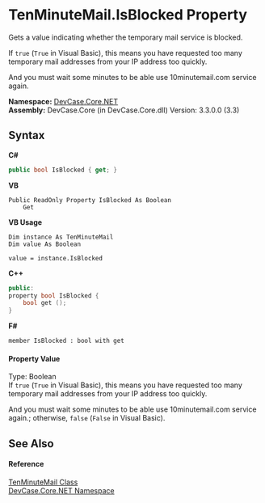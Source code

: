# TenMinuteMail.IsBlocked Property 
 

Gets a value indicating whether the temporary mail service is blocked. 

 If `true` (`True` in Visual Basic), this means you have requested too many temporary mail addresses from your IP address too quickly. 

 And you must wait some minutes to be able use 10minutemail.com service again.

**Namespace:**&nbsp;<a href="N_DevCase_Core_NET">DevCase.Core.NET</a><br />**Assembly:**&nbsp;DevCase.Core (in DevCase.Core.dll) Version: 3.3.0.0 (3.3)

## Syntax

**C#**<br />
``` C#
public bool IsBlocked { get; }
```

**VB**<br />
``` VB
Public ReadOnly Property IsBlocked As Boolean
	Get
```

**VB Usage**<br />
``` VB Usage
Dim instance As TenMinuteMail
Dim value As Boolean

value = instance.IsBlocked

```

**C++**<br />
``` C++
public:
property bool IsBlocked {
	bool get ();
}
```

**F#**<br />
``` F#
member IsBlocked : bool with get

```


#### Property Value
Type: Boolean<br />If `true` (`True` in Visual Basic), this means you have requested too many temporary mail addresses from your IP address too quickly. 

 And you must wait some minutes to be able use 10minutemail.com service again.; otherwise, `false` (`False` in Visual Basic).

## See Also


#### Reference
<a href="T_DevCase_Core_NET_TenMinuteMail">TenMinuteMail Class</a><br /><a href="N_DevCase_Core_NET">DevCase.Core.NET Namespace</a><br />